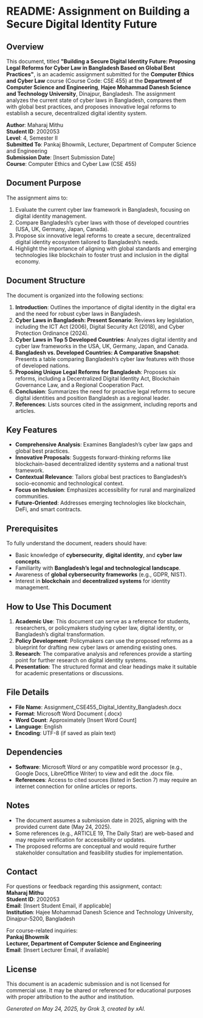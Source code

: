 # README: Assignment on Building a Secure Digital Identity Future

## Overview
This document, titled **"Building a Secure Digital Identity Future: Proposing Legal Reforms for Cyber Law in Bangladesh Based on Global Best Practices"**, is an academic assignment submitted for the **Computer Ethics and Cyber Law** course (Course Code: CSE 455) at the **Department of Computer Science and Engineering**, **Hajee Mohammad Danesh Science and Technology University**, Dinajpur, Bangladesh. The assignment analyzes the current state of cyber laws in Bangladesh, compares them with global best practices, and proposes innovative legal reforms to establish a secure, decentralized digital identity system.

**Author**: Maharaj Mithu  
**Student ID**: 2002053  
**Level**: 4, Semester II  
**Submitted To**: Pankaj Bhowmik, Lecturer, Department of Computer Science and Engineering  
**Submission Date**: [Insert Submission Date]  
**Course**: Computer Ethics and Cyber Law (CSE 455)  

## Document Purpose
The assignment aims to:
1. Evaluate the current cyber law framework in Bangladesh, focusing on digital identity management.
2. Compare Bangladesh’s cyber laws with those of developed countries (USA, UK, Germany, Japan, Canada).
3. Propose six innovative legal reforms to create a secure, decentralized digital identity ecosystem tailored to Bangladesh’s needs.
4. Highlight the importance of aligning with global standards and emerging technologies like blockchain to foster trust and inclusion in the digital economy.

## Document Structure
The document is organized into the following sections:
1. **Introduction**: Outlines the importance of digital identity in the digital era and the need for robust cyber laws in Bangladesh.
2. **Cyber Laws in Bangladesh: Present Scenario**: Reviews key legislation, including the ICT Act (2006), Digital Security Act (2018), and Cyber Protection Ordinance (2024).
3. **Cyber Laws in Top 5 Developed Countries**: Analyzes digital identity and cyber law frameworks in the USA, UK, Germany, Japan, and Canada.
4. **Bangladesh vs. Developed Countries: A Comparative Snapshot**: Presents a table comparing Bangladesh’s cyber law features with those of developed nations.
5. **Proposing Unique Legal Reforms for Bangladesh**: Proposes six reforms, including a Decentralized Digital Identity Act, Blockchain Governance Law, and a Regional Cooperation Pact.
6. **Conclusion**: Summarizes the need for proactive legal reforms to secure digital identities and position Bangladesh as a regional leader.
7. **References**: Lists sources cited in the assignment, including reports and articles.

## Key Features
- **Comprehensive Analysis**: Examines Bangladesh’s cyber law gaps and global best practices.
- **Innovative Proposals**: Suggests forward-thinking reforms like blockchain-based decentralized identity systems and a national trust framework.
- **Contextual Relevance**: Tailors global best practices to Bangladesh’s socio-economic and technological context.
- **Focus on Inclusion**: Emphasizes accessibility for rural and marginalized communities.
- **Future-Oriented**: Addresses emerging technologies like blockchain, DeFi, and smart contracts.

## Prerequisites
To fully understand the document, readers should have:
- Basic knowledge of **cybersecurity**, **digital identity**, and **cyber law concepts**.
- Familiarity with **Bangladesh’s legal and technological landscape**.
- Awareness of **global cybersecurity frameworks** (e.g., GDPR, NIST).
- Interest in **blockchain** and **decentralized systems** for identity management.

## How to Use This Document
1. **Academic Use**: This document can serve as a reference for students, researchers, or policymakers studying cyber law, digital identity, or Bangladesh’s digital transformation.
2. **Policy Development**: Policymakers can use the proposed reforms as a blueprint for drafting new cyber laws or amending existing ones.
3. **Research**: The comparative analysis and references provide a starting point for further research on digital identity systems.
4. **Presentation**: The structured format and clear headings make it suitable for academic presentations or discussions.

## File Details
- **File Name**: Assignment_CSE455_Digital_Identity_Bangladesh.docx
- **Format**: Microsoft Word Document (.docx)
- **Word Count**: Approximately [Insert Word Count]
- **Language**: English
- **Encoding**: UTF-8 (if saved as plain text)

## Dependencies
- **Software**: Microsoft Word or any compatible word processor (e.g., Google Docs, LibreOffice Writer) to view and edit the .docx file.
- **References**: Access to cited sources (listed in Section 7) may require an internet connection for online articles or reports.

## Notes
- The document assumes a submission date in 2025, aligning with the provided current date (May 24, 2025).
- Some references (e.g., ARTICLE 19, The Daily Star) are web-based and may require verification for accessibility or updates.
- The proposed reforms are conceptual and would require further stakeholder consultation and feasibility studies for implementation.

## Contact
For questions or feedback regarding this assignment, contact:  
**Maharaj Mithu**  
**Student ID**: 2002053  
**Email**: [Insert Student Email, if applicable]  
**Institution**: Hajee Mohammad Danesh Science and Technology University, Dinajpur-5200, Bangladesh  

For course-related inquiries:  
**Pankaj Bhowmik**  
**Lecturer, Department of Computer Science and Engineering**  
**Email**: [Insert Lecturer Email, if available]

## License
This document is an academic submission and is not licensed for commercial use. It may be shared or referenced for educational purposes with proper attribution to the author and institution.

*Generated on May 24, 2025, by Grok 3, created by xAI.*
